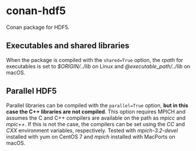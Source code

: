 # conan-hdf5

Conan package for HDF5.


## Executables and shared libraries

When the package is compiled with the `shared=True` option, the _rpath_ for
executables is set to _$ORIGIN/../lib_ on Linux and _@executable_path/../lib_
on macOS.


## Parallel HDF5

Parallel libraries can be compiled with the `parallel=True` option, **but in
this case the C++ libraries are not compiled**. This option requires MPICH and
assumes the C and C++ compilers are available on the path as _mpicc_ and
_mpic++_. If this is not the case, the compilers can be set using the _CC_ and
_CXX_ environment variables, respectively. Tested with _mpich-3.2-devel_
installed with yum on CentOS 7 and _mpich_ installed with MacPorts on macOS.

